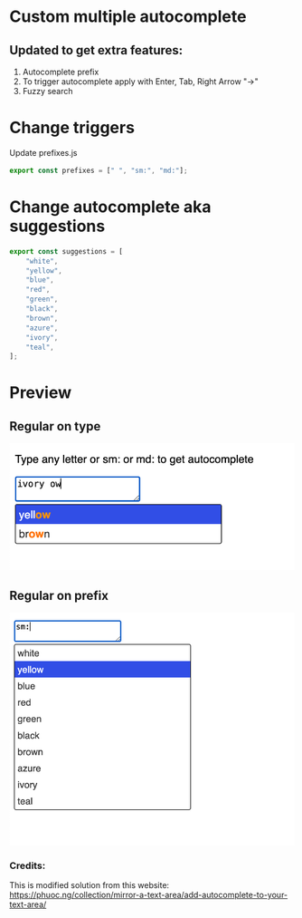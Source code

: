 # Custom multiple autocomplete

## Updated to get extra features:

1. Autocomplete prefix
2. To trigger autocomplete apply with Enter, Tab, Right Arrow "→"
3. Fuzzy search

# Change triggers

Update prefixes.js

```js
export const prefixes = [" ", "sm:", "md:"];
```

# Change autocomplete aka suggestions

```js
export const suggestions = [
    "white",
    "yellow",
    "blue",
    "red",
    "green",
    "black",
    "brown",
    "azure",
    "ivory",
    "teal",
];
```

# Preview

## Regular on type
![alt text](./assets/preview.png "Preview")

## Regular on prefix
![alt text](./assets/preview-prefix.png "Preview Prefix")


### Credits:
This is modified solution from this website: 
https://phuoc.ng/collection/mirror-a-text-area/add-autocomplete-to-your-text-area/